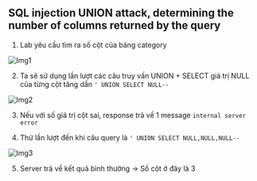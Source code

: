 ## SQL injection UNION attack, determining the number of columns returned by the query

1. Lab yêu cầu tìm ra số cột của bảng category 

![Img1](\assets/../img/gifts.png)

2. Ta sẽ sử dụng lần lượt các câu truy vấn UNION + SELECT giá trị NULL của từng cột tăng dần
    ```' UNION SELECT NULL--```

![Img2](\assets/../img/error.png)

3. Nếu với số giá trị cột sai, response trả về 1 message ``internal server error``

4. Thử lần lượt đến khi câu query là 
    ```' UNION SELECT NULL,NULL,NULL--```

![Img3](\assets/../img/done.png)

5. Server trả về kết quả bình thường -> Số cột ở đây là 3